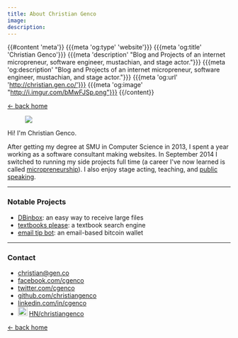 ```yaml
---
title: About Christian Genco
image: 
description: 
---
```


{{#content 'meta'}}
    {{{meta 'og:type' 'website'}}}
    {{{meta 'og:title' 'Christian Genco'}}}
    {{{meta 'description' "Blog and Projects of an internet micropreneur, software engineer, mustachian, and stage actor."}}}
    {{{meta 'og:description' "Blog and Projects of an internet micropreneur, software engineer, mustachian, and stage actor."}}}
    {{{meta 'og:url' 'http://christian.gen.co/'}}}
    {{{meta 'og:image' "http://i.imgur.com/bMwFJSp.png"}}}
{{/content}}

<a href="/">← back home</a>

<figure class="right"><img src="http://i.imgur.com/bMwFJSp.png" /><figcaption></figcaption></figure>

Hi! I'm Christian Genco.

After getting my degree at SMU in Computer Science in 2013, I spent a year working as a software consultant making websites. In September 2014 I switched to running my side projects full time (a career I've now learned is called [micropreneurship](http://www.investordictionary.com/definition/micropreneur)). I also enjoy stage acting, teaching, and [public speaking](/speaking).

<hr>

### Notable Projects

* [DBinbox](https://dbinbox.com): an easy way to receive large files
* [textbooks please](http://textbooksplease.com): a textbook search engine
* [email tip bot](http://emailtipbot.com): an email-based bitcoin wallet

<hr>

### Contact

* <i class="fa fa-envelope"></i> [christian@gen.co](mailto:christian@gen.co)
* <i class="fa fa-facebook"></i> [facebook.com/cgenco](http://www.facebook.com/cgenco)
* <i class="fa fa-twitter"></i> [twitter.com/cgenco](https://twitter.com/cgenco)
* <i class="fa fa-github"></i> [github.com/christiangenco](https://github.com/christiangenco)
* <i class="fa fa-linkedin"></i> [linkedin.com/in/cgenco](http://www.linkedin.com/in/cgenco)
* <img src="http://i.imgur.com/SEbaajC.png" style="display: inline; width: 21px" /> [HN/christiangenco](https://news.ycombinator.com/user?id=christiangenco)

<a href="/">← back home</a>
